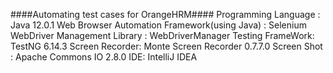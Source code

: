 ####Automating test cases for OrangeHRM####
   Programming Language :  Java 12.0.1 
   Web Browser Automation Framework(using Java) : Selenium WebDriver
   Management Library : WebDriverManager
   Testing FrameWork: TestNG 6.14.3
   Screen Recorder: Monte Screen Recorder 0.7.7.0
   Screen Shot : Apache Commons IO 2.8.0 
   IDE: IntelliJ IDEA
